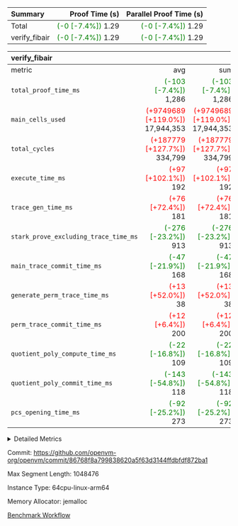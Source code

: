 | Summary | Proof Time (s) | Parallel Proof Time (s) |
|:---|---:|---:|
| Total | <span style='color: green'>(-0 [-7.4%])</span> 1.29 | <span style='color: green'>(-0 [-7.4%])</span> 1.29 |
| verify_fibair | <span style='color: green'>(-0 [-7.4%])</span> 1.29 | <span style='color: green'>(-0 [-7.4%])</span> 1.29 |


| verify_fibair |||||
|:---|---:|---:|---:|---:|
|metric|avg|sum|max|min|
| `total_proof_time_ms ` | <span style='color: green'>(-103 [-7.4%])</span> 1,286 | <span style='color: green'>(-103 [-7.4%])</span> 1,286 | <span style='color: green'>(-103 [-7.4%])</span> 1,286 | <span style='color: green'>(-103 [-7.4%])</span> 1,286 |
| `main_cells_used     ` | <span style='color: red'>(+9749689 [+119.0%])</span> 17,944,353 | <span style='color: red'>(+9749689 [+119.0%])</span> 17,944,353 | <span style='color: red'>(+9749689 [+119.0%])</span> 17,944,353 | <span style='color: red'>(+9749689 [+119.0%])</span> 17,944,353 |
| `total_cycles        ` | <span style='color: red'>(+187779 [+127.7%])</span> 334,799 | <span style='color: red'>(+187779 [+127.7%])</span> 334,799 | <span style='color: red'>(+187779 [+127.7%])</span> 334,799 | <span style='color: red'>(+187779 [+127.7%])</span> 334,799 |
| `execute_time_ms     ` | <span style='color: red'>(+97 [+102.1%])</span> 192 | <span style='color: red'>(+97 [+102.1%])</span> 192 | <span style='color: red'>(+97 [+102.1%])</span> 192 | <span style='color: red'>(+97 [+102.1%])</span> 192 |
| `trace_gen_time_ms   ` | <span style='color: red'>(+76 [+72.4%])</span> 181 | <span style='color: red'>(+76 [+72.4%])</span> 181 | <span style='color: red'>(+76 [+72.4%])</span> 181 | <span style='color: red'>(+76 [+72.4%])</span> 181 |
| `stark_prove_excluding_trace_time_ms` | <span style='color: green'>(-276 [-23.2%])</span> 913 | <span style='color: green'>(-276 [-23.2%])</span> 913 | <span style='color: green'>(-276 [-23.2%])</span> 913 | <span style='color: green'>(-276 [-23.2%])</span> 913 |
| `main_trace_commit_time_ms` | <span style='color: green'>(-47 [-21.9%])</span> 168 | <span style='color: green'>(-47 [-21.9%])</span> 168 | <span style='color: green'>(-47 [-21.9%])</span> 168 | <span style='color: green'>(-47 [-21.9%])</span> 168 |
| `generate_perm_trace_time_ms` | <span style='color: red'>(+13 [+52.0%])</span> 38 | <span style='color: red'>(+13 [+52.0%])</span> 38 | <span style='color: red'>(+13 [+52.0%])</span> 38 | <span style='color: red'>(+13 [+52.0%])</span> 38 |
| `perm_trace_commit_time_ms` | <span style='color: red'>(+12 [+6.4%])</span> 200 | <span style='color: red'>(+12 [+6.4%])</span> 200 | <span style='color: red'>(+12 [+6.4%])</span> 200 | <span style='color: red'>(+12 [+6.4%])</span> 200 |
| `quotient_poly_compute_time_ms` | <span style='color: green'>(-22 [-16.8%])</span> 109 | <span style='color: green'>(-22 [-16.8%])</span> 109 | <span style='color: green'>(-22 [-16.8%])</span> 109 | <span style='color: green'>(-22 [-16.8%])</span> 109 |
| `quotient_poly_commit_time_ms` | <span style='color: green'>(-143 [-54.8%])</span> 118 | <span style='color: green'>(-143 [-54.8%])</span> 118 | <span style='color: green'>(-143 [-54.8%])</span> 118 | <span style='color: green'>(-143 [-54.8%])</span> 118 |
| `pcs_opening_time_ms ` | <span style='color: green'>(-92 [-25.2%])</span> 273 | <span style='color: green'>(-92 [-25.2%])</span> 273 | <span style='color: green'>(-92 [-25.2%])</span> 273 | <span style='color: green'>(-92 [-25.2%])</span> 273 |



<details>
<summary>Detailed Metrics</summary>

|  | verify_program_compile_ms | total_cells | stark_prove_excluding_trace_time_ms | quotient_poly_compute_time_ms | quotient_poly_commit_time_ms | perm_trace_commit_time_ms | pcs_opening_time_ms | main_trace_commit_time_ms |
| --- | --- | --- | --- | --- | --- | --- | --- |
|  | 7 | 65,536 | 38 | 2 | 7 | 0 | 21 | 6 | 

| air_name | rows | quotient_deg | main_cols | interactions | constraints | cells |
| --- | --- | --- | --- | --- | --- | --- |
| AccessAdapterAir<2> |  | 2 |  | 5 | 12 |  | 
| AccessAdapterAir<4> |  | 2 |  | 5 | 12 |  | 
| AccessAdapterAir<8> |  | 2 |  | 5 | 12 |  | 
| FibonacciAir | 32,768 | 1 | 2 |  | 5 | 65,536 | 
| FriReducedOpeningAir |  | 2 |  | 39 | 70 |  | 
| JalRangeCheckAir |  | 2 |  | 9 | 14 |  | 
| NativePoseidon2Air<BabyBearParameters>, 1> |  | 2 |  | 136 | 571 |  | 
| PhantomAir |  | 2 |  | 3 | 5 |  | 
| ProgramAir |  | 1 |  | 1 | 4 |  | 
| VariableRangeCheckerAir |  | 1 |  | 1 | 4 |  | 
| VmAirWrapper<AluNativeAdapterAir, FieldArithmeticCoreAir> |  | 2 |  | 15 | 27 |  | 
| VmAirWrapper<BranchNativeAdapterAir, BranchEqualCoreAir<1> |  | 2 |  | 11 | 25 |  | 
| VmAirWrapper<NativeAdapterAir<2, 0>, PublicValuesCoreAir> |  | 2 |  | 11 | 29 |  | 
| VmAirWrapper<NativeLoadStoreAdapterAir<1>, NativeLoadStoreCoreAir<1> |  | 2 |  | 15 | 20 |  | 
| VmAirWrapper<NativeLoadStoreAdapterAir<4>, NativeLoadStoreCoreAir<4> |  | 2 |  | 15 | 20 |  | 
| VmAirWrapper<NativeVectorizedAdapterAir<4>, FieldExtensionCoreAir> |  | 2 |  | 15 | 27 |  | 
| VmConnectorAir |  | 2 |  | 5 | 10 |  | 
| VolatileBoundaryAir |  | 2 |  | 4 | 17 |  | 

| group | trace_gen_time_ms | total_proof_time_ms | total_cycles | total_cells | stark_prove_excluding_trace_time_ms | quotient_poly_compute_time_ms | quotient_poly_commit_time_ms | perm_trace_commit_time_ms | pcs_opening_time_ms | main_trace_commit_time_ms | main_cells_used | generate_perm_trace_time_ms | execute_time_ms |
| --- | --- | --- | --- | --- | --- | --- | --- | --- | --- | --- | --- | --- | --- |
| verify_fibair | 181 | 1,286 | 334,799 | 61,917,354 | 913 | 109 | 118 | 200 | 273 | 168 | 17,944,353 | 38 | 192 | 

| group | air_name | rows | prep_cols | perm_cols | main_cols | cells |
| --- | --- | --- | --- | --- | --- | --- |
| verify_fibair | AccessAdapterAir<2> | 131,072 |  | 16 | 11 | 3,538,944 | 
| verify_fibair | AccessAdapterAir<4> | 65,536 |  | 16 | 13 | 1,900,544 | 
| verify_fibair | AccessAdapterAir<8> | 128 |  | 16 | 17 | 4,224 | 
| verify_fibair | FriReducedOpeningAir | 2,048 |  | 84 | 27 | 227,328 | 
| verify_fibair | JalRangeCheckAir | 32,768 |  | 28 | 12 | 1,310,720 | 
| verify_fibair | NativePoseidon2Air<BabyBearParameters>, 1> | 32,768 |  | 312 | 399 | 23,298,048 | 
| verify_fibair | PhantomAir | 16,384 |  | 12 | 6 | 294,912 | 
| verify_fibair | ProgramAir | 8,192 |  | 8 | 10 | 147,456 | 
| verify_fibair | VariableRangeCheckerAir | 262,144 | 2 | 8 | 1 | 2,359,296 | 
| verify_fibair | VmAirWrapper<AluNativeAdapterAir, FieldArithmeticCoreAir> | 262,144 |  | 36 | 29 | 17,039,360 | 
| verify_fibair | VmAirWrapper<BranchNativeAdapterAir, BranchEqualCoreAir<1> | 32,768 |  | 28 | 23 | 1,671,168 | 
| verify_fibair | VmAirWrapper<NativeLoadStoreAdapterAir<1>, NativeLoadStoreCoreAir<1> | 65,536 |  | 40 | 21 | 3,997,696 | 
| verify_fibair | VmAirWrapper<NativeLoadStoreAdapterAir<4>, NativeLoadStoreCoreAir<4> | 32,768 |  | 40 | 27 | 2,195,456 | 
| verify_fibair | VmAirWrapper<NativeVectorizedAdapterAir<4>, FieldExtensionCoreAir> | 32,768 |  | 36 | 38 | 2,424,832 | 
| verify_fibair | VmConnectorAir | 2 | 1 | 16 | 5 | 42 | 
| verify_fibair | VolatileBoundaryAir | 65,536 |  | 12 | 11 | 1,507,328 | 

</details>


Commit: https://github.com/openvm-org/openvm/commit/86768f8a799838620a5f63d3144ffdbfdf872ba1

Max Segment Length: 1048476

Instance Type: 64cpu-linux-arm64

Memory Allocator: jemalloc

[Benchmark Workflow](https://github.com/openvm-org/openvm/actions/runs/13798235640)
